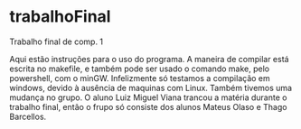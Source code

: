 # trabalhoFinal
Trabalho final de comp. 1

Aqui estão instruções para o uso do programa. 
A maneira de compilar está escrita no makefile, e também pode ser usado o comando make, pelo powershell, com o minGW.
Infelizmente só testamos a compilação em windows, devido à ausência de maquinas com Linux. 
Também tivemos uma mudança no grupo. O aluno Luiz Miguel Viana trancou a matéria durante o trabalho final, então
o frupo só consiste dos alunos Mateus Olaso e Thago Barcellos.
